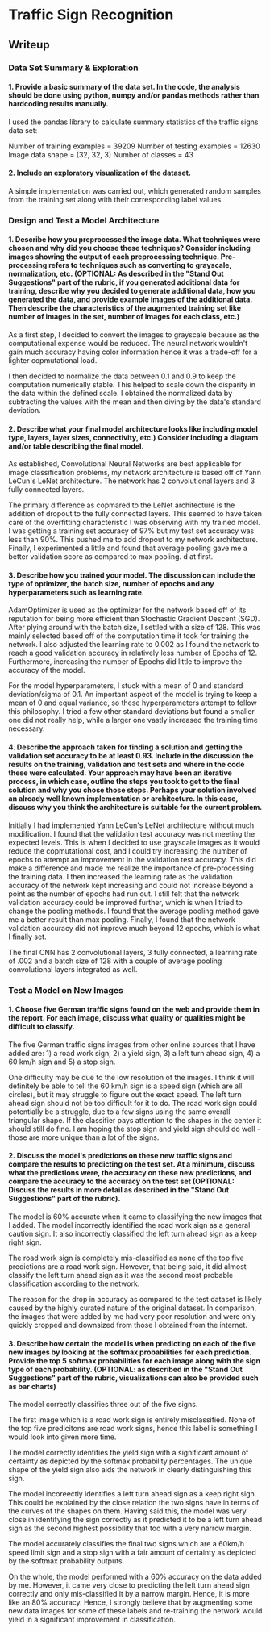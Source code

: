 # **Traffic Sign Recognition** 

## Writeup

### Data Set Summary & Exploration

#### 1. Provide a basic summary of the data set. In the code, the analysis should be done using python, numpy and/or pandas methods rather than hardcoding results manually.

I used the pandas library to calculate summary statistics of the traffic
signs data set:

Number of training examples = 39209
Number of testing examples  = 12630
Image data shape  = (32, 32, 3)
Number of classes = 43

#### 2. Include an exploratory visualization of the dataset.

A simple implementation was carried out, which generated random samples from the training set along with their corresponding label values. 

### Design and Test a Model Architecture

#### 1. Describe how you preprocessed the image data. What techniques were chosen and why did you choose these techniques? Consider including images showing the output of each preprocessing technique. Pre-processing refers to techniques such as converting to grayscale, normalization, etc. (OPTIONAL: As described in the "Stand Out Suggestions" part of the rubric, if you generated additional data for training, describe why you decided to generate additional data, how you generated the data, and provide example images of the additional data. Then describe the characteristics of the augmented training set like number of images in the set, number of images for each class, etc.)

As a first step, I decided to convert the images to grayscale because as the computational expense would be reduced. The neural network wouldn't gain much accuracy having color information hence it was a trade-off for a lighter copmutational load. 

I then decided to normalize the data between 0.1 and 0.9 to keep the computation numerically stable. This helped to scale down the disparity in the data within the defined scale. I obtained the normalized data by subtracting the values with the mean and then diving by the data's standard deviation.

#### 2. Describe what your final model architecture looks like including model type, layers, layer sizes, connectivity, etc.) Consider including a diagram and/or table describing the final model.

As established, Convolutional Neural Networks are best applicable for image classification problems, my network architecture is based off of Yann LeCun's LeNet architecture. The network has 2 convolutional layers and 3 fully connected layers. 

The primary difference as copmared to the LeNet architecture is the addition of dropout to the fully connected layers. This seemed to have taken care of the overfitting characteristic I was observing with my trained model. I was getting a training set accuracy of 97% but my test set accuracy was less than 90%. This pushed me to add dropout to my network architecture. Finally, I experimented a little and found that average pooling gave me a better validation score as compared to max pooling.
d at first.

#### 3. Describe how you trained your model. The discussion can include the type of optimizer, the batch size, number of epochs and any hyperparameters such as learning rate.

AdamOptimizer is used as the optimizer for the network based off of its reputation for being more efficient than Stochastic Gradient Descent (SGD). After plying around with the batch size, I settled with a size of 128. This was mainly selected based off of the computation time it took for training the network. I also adjusted the learning rate to 0.002 as I found the network to reach a good validation accuracy in relatively less number of Epochs of 12. Furthermore, increasing the number of Epochs did little to improve the accuracy of the model.

For the model hyperparameters, I stuck with a mean of 0 and standard deviation/sigma of 0.1. An important aspect of the model is trying to keep a mean of 0 and equal variance, so these hyperparameters attempt to follow this philosophy. I tried a few other standard deviations but found a smaller one did not really help, while a larger one vastly increased the training time necessary.


#### 4. Describe the approach taken for finding a solution and getting the validation set accuracy to be at least 0.93. Include in the discussion the results on the training, validation and test sets and where in the code these were calculated. Your approach may have been an iterative process, in which case, outline the steps you took to get to the final solution and why you chose those steps. Perhaps your solution involved an already well known implementation or architecture. In this case, discuss why you think the architecture is suitable for the current problem.

Initially I had implemented Yann LeCun's LeNet architecture without much modification. I found that the validation test accuracy was not meeting the expected levels. This is when I decided to use grayscale images as it would reduce the copmutational cost, and I could try increasing the number of epochs to attempt an improvement in the validation test accuracy. This did make a difference and made me realize the importance of pre-processing the training data. I then increased the learning rate as the validation accuracy of the network kept increasing and could not increase beyond a point as the number of epochs had run out. I still felt that the network validation accuracy could be improved further, which is when I tried to change the pooling methods. I found that the average pooling method gave me a better result than max pooling. Finally, I found that the network validation accuracy did not improve much beyond 12 epochs, which is what I finally set. 

The final CNN has 2 convolutional layers, 3 fully connected, a learning rate of .002 and a batch size of 128 with a couple of average pooling convolutional layers integrated as well. 

### Test a Model on New Images

#### 1. Choose five German traffic signs found on the web and provide them in the report. For each image, discuss what quality or qualities might be difficult to classify.

The five German traffic signs images from other online sources that I have added are: 1) a road work sign, 2) a yield sign, 3) a left turn ahead sign, 4) a 60 km/h sign and 5) a stop sign.

One difficulty may be due to the low resolution of the images. I think it will definitely be able to tell the 60 km/h sign is a speed sign (which are all circles), but it may struggle to figure out the exact speed. The left turn ahead sign should not be too difficult for it to do. The road work sign could potentially be a struggle, due to a few signs using the same overall triangular shape. If the classifier pays attention to the shapes in the center it should still do fine. I am hoping the stop sign and yield sign should do well - those are more unique than a lot of the signs.

#### 2. Discuss the model's predictions on these new traffic signs and compare the results to predicting on the test set. At a minimum, discuss what the predictions were, the accuracy on these new predictions, and compare the accuracy to the accuracy on the test set (OPTIONAL: Discuss the results in more detail as described in the "Stand Out Suggestions" part of the rubric).

The model is 60% accurate when it came to classifying the new images that I added. The model incorrectly identified the road work sign as a general caution sign. It also incorrectly classified the left turn ahead sign as a keep right sign.

The road work sign is completely mis-classified as none of the top five predictions are a road work sign. However, that being said, it did almost classify the left turn ahead sign as it was the second most probable classification according to the network. 

The reason for the drop in accuracy as compared to the test dataset is likely caused by the highly curated nature of the original dataset. In comparison, the images that were added by me had very poor resolution and were only quickly cropped and downsized from those I obtained from the internet.


#### 3. Describe how certain the model is when predicting on each of the five new images by looking at the softmax probabilities for each prediction. Provide the top 5 softmax probabilities for each image along with the sign type of each probability. (OPTIONAL: as described in the "Stand Out Suggestions" part of the rubric, visualizations can also be provided such as bar charts)

The model correctly classifies three out of the five signs. 

The first image which is a road work sign is entirely misclassified. None of the top five predicitons are road work signs, hence this label is something I would look into given more time.

The model correctly identifies the yield sign with a significant amount of certainty as depicted by the softmax probability percentages. The unique shape of the yield sign also aids the network in clearly distinguishing this sign.

The model incoreectly identifies a left turn ahead sign as a keep right sign. This could be explained by the close relation the two signs have in terms of the curves of the shapes on them. Having said this, the model was very close in identifying the sign correctly as it predicted it to be a left turn ahead sign as the second highest possibility that too with a very narrow margin. 

The model accurately classifies the final two signs which are a 60km/h speed limit sign and a stop sign with a fair amount of certainty as depicted by the softmax probability outputs.

On the whole, the model performed with a 60% accuracy on the data added by me. However, it came very close to predicting the left turn ahead sign correctly and only mis-classified it by a narrow margin. Hence, it is more like an 80% accuracy. Hence, I strongly believe that by augmenting some new data images for some of these labels and re-training the network would yield in a significant improvement in classification.
